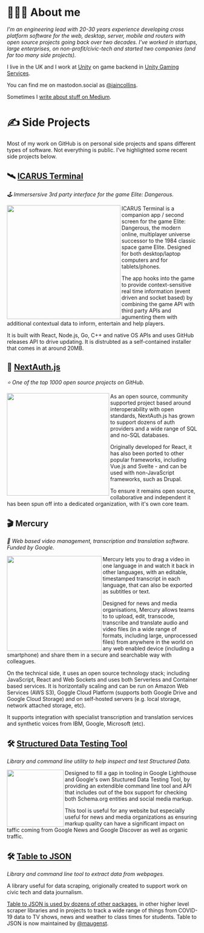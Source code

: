 # 🙎🏻‍♂️ About me

_I'm an engineering lead with 20-30 years experience developing cross platform software for the web, desktop, server, mobile and routers with open source projects going back over two decades. I've worked in startups, large enterprises, on non-profit/civic-tech and started two companies (and far too many side projects)._

I live in the UK and I work at [Unity](https://unity.com/) on game backend in [Unity Gaming Services](https://unity.com/solutions/gaming-services).

You can find me on mastodon.social as <a rel="me" href="https://mastodon.social/@iaincollins">@iaincollins</a>.

Sometimes I [write about stuff on Medium](https://iaincollins.medium.com/).
 
# ✍ Side Projects

Most of my work on GitHub is on personal side projects and spans different types of software. Not everything is public. I've highlighted some recent side projects below.

## 🛰 [ICARUS Terminal](https://github.com/iaincollins/icarus)

_🕹️ Immersersive 3rd party interface for the game Elite: Dangerous._

<a href="https://github.com/iaincollins/icarus"><img src="https://user-images.githubusercontent.com/595695/192074952-3bfa22b1-2dd1-45f6-893e-0f56ae5b87c7.png" width="300" align="left"></a>

ICARUS Terminal is a companion app / second screen for the game Elite: Dangerous, the modern online, multiplayer universe successor to the 1984 classic space game Elite. Designed for both desktop/laptop computers and for tablets/phones.

The app hooks into the game to provide context-sensitive real time information (event driven and socket based) by combining the game API with third party APIs and agumenting them with additional contextual data to inform, entertain and help players.

It is built with React, Node.js, Go, C++ and native OS APIs and uses GitHub releases API to drive updating. It is distrubted as a self-contained installer that comes in at around 20MB.

## 🔑 [NextAuth.js](https://next-auth.js.org)

_⭐️ One of the top 1000 open source projects on GitHub._

<a href="https://next-auth.js.org"><img src="https://user-images.githubusercontent.com/595695/151672056-ba14691b-b260-4010-8b2a-d7429c339319.png" width="270" align="left"></a>

As an open source, community supported project based around interoperability with open standards, NextAuth.js has grown to support dozens of auth providers and a wide range of SQL and no-SQL databases.

Originally developed for React, it has also been ported to other popular frameworks, including Vue.js and Svelte - and can be used with non-JavaScript frameworks, such as Drupal.

To ensure it remains open source, collaborative and independent it has been spun off into a dedicated organization, with it's own core team.

## 🎬 Mercury

_📼 Web based video management, transcription and translation software. Funded by Google._

<img src="https://user-images.githubusercontent.com/595695/136658187-c3ef9888-e17f-4c50-aa2f-d54eec2a276b.png" width="250" align="left">

Mercury lets you to drag a video in one language in and watch it back in other languages, with an editable, timestamped transcript in each language, that can also be exported as subtitles or text.

Designed for news and media organisations, Mercury allows teams to to upload, edit, transcode, transcribe and translate audio and video files (in a wide range of formats, including large, unprocessed files) from anywhere in the world on any web enabled device (including a smartphone) and share them in a secure and searchable way with colleagues.

On the technical side, it uses an open source technology stack; including JavaScript, React and Web Sockets and uses both Serverless and Container based services. It is horizontally scaling and can be run on Amazon Web Services (AWS S3), Goggle Cloud Platform (supports both Google Drive and Google Cloud Storage) and on self-hosted servers (e.g. local storage, network attached storage, etc).

It supports integration with specialist transcription and translation services and synthetic voices from IBM, Google, Microsoft (etc).

## 🛠 [Structured Data Testing Tool](https://github.com/glitchdigital/structured-data-testing-tool)

_Library and command line utility to help inspect and test Structured Data._

<img src="https://user-images.githubusercontent.com/595695/136657786-ec1f4db5-433b-41d0-b276-50469e3e9cb0.png" width="150" align="left">

Designed to fill a gap in tooling in Google Lighthouse and Google's own Stuctured Data Testing Tool, by providing an extendible command line tool and API that includes out of the box support for checking both Schema.org entities and social media markup.

This tool is useful for any website but especially useful for news and media organizations as ensuring markup quality can have a significant impact on taffic coming from Google News and Google Discover as well as organic traffic.

## 🛠 [Table to JSON](https://www.npmjs.com/package/tabletojson)

_Library and command line tool to extract data from webpages._

A library useful for data scraping, origionally created to support work on civic tech and data journalism.

[Table to JSON is used by dozens of other packages](https://www.npmjs.com/browse/depended/tabletojson), in other higher level scraper libraries and in projects to track a wide range of things from COVID-19 data to TV shows, news and weather to class times for students. Table to JSON is now maintained by [@maugenst](https://github.com/maugenst).
